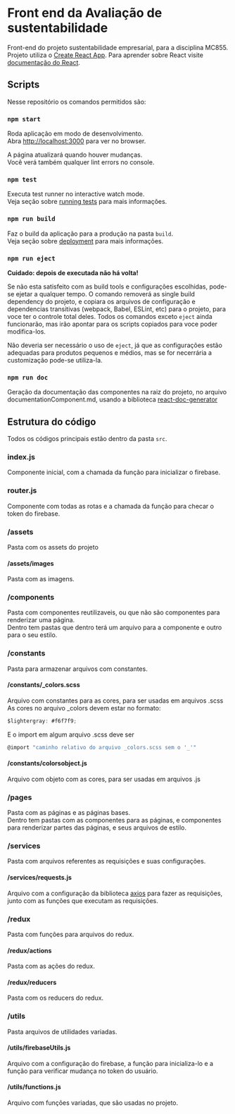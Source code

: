 # Front end da Avaliação de sustentabilidade

Front-end do projeto sustentabilidade empresarial, para a disciplina MC855. <br/>
Projeto utiliza o [Create React App](https://github.com/facebook/create-react-app). Para aprender sobre React visite [documentação do React](https://reactjs.org/).

## Scripts

Nesse repositório os comandos permitidos são:

### `npm start`

Roda aplicação em modo de desenvolvimento.<br />
Abra [http://localhost:3000](http://localhost:3000) para ver no browser.

A página atualizará quando houver mudanças.<br />
Você verá também qualquer lint errors no console.

### `npm test`

Executa test runner no interactive watch mode.<br />
Veja seção sobre [running tests](https://facebook.github.io/create-react-app/docs/running-tests) para mais informações.

### `npm run build`

Faz o build da aplicação para a produção na pasta `build`.<br />
Veja seção sobre [deployment](https://facebook.github.io/create-react-app/docs/deployment) para mais informações.

### `npm run eject`

**Cuidado: depois de executada não há volta!**

Se não esta satisfeito com as build tools e configurações escolhidas, pode-se ejetar a qualquer tempo. O comando removerá as single build dependency do projeto, e copiara os arquivos de configuração e dependencias transitivas (webpack, Babel, ESLint, etc) para o projeto, para voce ter o controle total deles. Todos os comandos exceto `eject` ainda funcionarão, mas irão apontar para os scripts copiados para voce poder modifica-los.

Não deveria ser necessário o uso de `eject`, já que as configurações estão adequadas para produtos pequenos e médios, mas se for necerrária a customização pode-se utiliza-la.

### `npm run doc`
Geração da documentação das componentes na raiz do projeto, no arquivo documentationComponent.md, usando a biblioteca [react-doc-generator](https://github.com/marborkowski/react-doc-generator#readme)

## Estrutura do código
Todos os códigos principais estão dentro da pasta `src`.

### index.js
Componente inicial, com a chamada da função para inicializar o firebase.

### router.js
Componente com todas as rotas e a chamada da função para checar o token do firebase.

### /assets
Pasta com os assets do projeto

#### /assets/images
Pasta com as imagens.

### /components
Pasta com componentes reutilizaveis, ou que não são componentes para renderizar uma página. <br/>
Dentro tem pastas que dentro terá um arquivo para a componente e outro para o seu estilo.

### /constants
Pasta para armazenar arquivos com constantes. 

#### /constants/_colors.scss
Arquivo com constantes para as cores, para ser usadas em arquivos .scss <br/>
As cores no arquivo _colors devem estar no formato:
``` javascript
$lightergray: #f6f7f9;
```
E o import em algum arquivo .scss  deve ser 
```javascript
@import "caminho relativo do arquivo _colors.scss sem o '_'"
```

#### /constants/colorsobject.js
Arquivo com objeto com as cores, para ser usadas em arquivos .js

### /pages
Pasta com as páginas e as páginas bases. <br/>
Dentro tem pastas com as componentes para as páginas, e componentes para renderizar partes das páginas, e seus arquivos de estilo.

### /services
Pasta com arquivos referentes as requisições e suas configurações.

#### /services/requests.js
Arquivo com a configuração da biblioteca [axios](https://www.npmjs.com/package/axios) para fazer as requisições, junto com as funções que executam as requisições.

### /redux
Pasta com funções para arquivos do redux.

#### /redux/actions
Pasta com as ações do redux.

#### /redux/reducers
Pasta com os reducers do redux.

### /utils
Pasta arquivos de utilidades variadas.

#### /utils/firebaseUtils.js
Arquivo com a configuração do firebase, a função para inicializa-lo e a função para verificar mudança no token do usuário.

#### /utils/functions.js
Arquivo com funções variadas, que são usadas no projeto.


